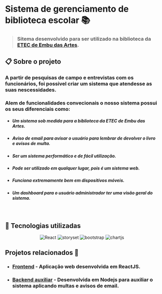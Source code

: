 # Sistema de gerenciamento de biblioteca escolar 📚

> ### Sitema desenvolvido para ser utilizado na biblioteca da [ETEC de Embu das Artes](https://www.etecdeembu.com.br/).

## 📋 Sobre o projeto

### A partir de pesquisas de campo e entrevistas com os funcionários, foi possivel criar um sistema que atendesse as suas nescessidades.

### Alem de funcionalidades convecionais o nosso sistema possui os seus diferenciais como:

- ##### Um sistema sob medida para a biblioteca da ETEC de Embu das Artes.
- ##### Aviso de email para avisar o usuário para lembrar de devolver o livro e avisos de multa.
- ##### Ser um sistema performático e de fácil utilização.
- ##### Pode ser utilizado em qualquer lugar, pois é um sistema web.
- ##### Funciona extremamente bem em dispositivos móveis.
- ##### Um dashboard para o usuário administrador ter uma visão geral do sistema.

<br>

## 🚀 Tecnologias utilizadas

<p align="center">
<img alt="React" src="https://img.shields.io/badge/React-61DAFB?style=for-the-badge&logo=react&logoColor=black" />
<img alt="storyset" src="https://img.shields.io/badge/Storyset-FF6384?style=for-the-badge&logo=storyset&logoColor=white" />
<img alt="bootstrap" src="https://img.shields.io/badge/Bootstrap-7952B3?style=for-the-badge&logo=bootstrap&logoColor=white" />
<img alt="chartjs" src="https://img.shields.io/badge/Chart.js-FF6384?style=for-the-badge&logo=chart-dot-js&logoColor=white" />

<br>

## Projetos relacionados 📁

- ### [Frontend](https://github.com/IntecEmbu/Biblioteca-frontend) - Aplicação web desenvolvida em ReactJS.
- ### [Backend auxiliar](https://github.com/PedroFnseca/Subprocess-API) - Desenvolvida em Nodejs para auxiliar o sistema aplicando multas e avisos de email.
